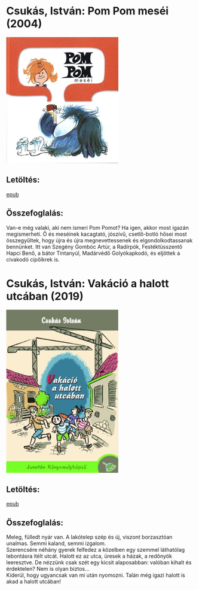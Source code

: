 # <a name="id_799">Csukás, István: Pom Pom meséi (2004)</a>
<img src="https://github.com/BercziSandor/calibre_lib/raw/main/Csukas%2C%20Istvan/Pom%20Pom%20mesei%20%28799%29/cover.jpg" alt="cover" width="300"/>

## Letöltés:
[epub](https://github.com/BercziSandor/calibre_lib/raw/main/Csukas%2C%20Istvan/Pom%20Pom%20mesei%20%28799%29/Pom%20Pom%20mesei%20-%20Csukas%2C%20Istvan.epub)

## Összefoglalás:
<div>
<p>Van-e még valaki, aki nem ismeri Pom Pomot? Ha igen, akkor most igazán megismerheti. Ő és meséinek kacagtató, jószívű, csetlő-botló hősei most összegyűltek, hogy újra és újra megnevettessenek és elgondolkodtassanak bennünket. Itt van Szegény Gombóc Artúr, a Radírpók, Festéktüsszentő Hapci Benő, a bátor Tintanyúl, Madárvédő Golyókapkodó, és eljöttek a civakodó cipőikrek is.</p></div>

# <a name="id_1412">Csukás, István: Vakáció a halott utcában (2019)</a>
<img src="https://github.com/BercziSandor/calibre_lib/raw/main/Csukas%2C%20Istvan/Vakacio%20a%20halott%20utcaban%20%281412%29/cover.jpg" alt="cover" width="300"/>

## Letöltés:
[epub](https://github.com/BercziSandor/calibre_lib/raw/main/Csukas%2C%20Istvan/Vakacio%20a%20halott%20utcaban%20%281412%29/Vakacio%20a%20halott%20utcaban%20-%20Csukas%2C%20Istvan.epub)

## Összefoglalás:
<div>
<p>Meleg, fülledt nyár van. A lakótelep szép és új, viszont borzasztóan unalmas. Semmi kaland, semmi izgalom.<br>Szerencsére néhány gyerek felfedez a közelben egy szemmel láthatólag lebontásra ítélt utcát. Halott ez az utca, üresek a házak, a redõnyök leeresztve. De nézzünk csak szét egy kicsit alaposabban: valóban kihalt és érdektelen? Nem is olyan biztos… <br>Kiderül, hogy ugyancsak van mi után nyomozni. Talán még igazi halott is akad a halott utcában!</p></div>

